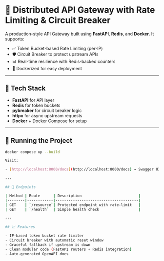 # 🚦 Distributed API Gateway with Rate Limiting & Circuit Breaker

A production-style API Gateway built using **FastAPI**, **Redis**, and **Docker**. It supports:

- ✅ Token Bucket-based Rate Limiting (per-IP)
- 🛡 Circuit Breaker to protect upstream APIs
- 📊 Real-time resilience with Redis-backed counters
- 🐳 Dockerized for easy deployment

---

## 📌 Tech Stack

- **FastAPI** for API layer
- **Redis** for token buckets
- **pybreaker** for circuit breaker logic
- **httpx** for async upstream requests
- **Docker** + Docker Compose for setup

---

## 🚀 Running the Project

```bash
docker compose up --build

Visit:

- [http://localhost:8000/docs](http://localhost:8000/docs) → Swagger UI

---

## 🧪 Endpoints

| Method | Route      | Description                          |
|--------|------------|--------------------------------------|
| GET    | `/resource`| Protected endpoint with rate-limit   |
| GET    | `/health`  | Simple health check                  |

---

## 📈 Features

- IP-based token bucket rate limiter
- Circuit breaker with automatic reset window
- Graceful fallback if upstream is down
- Clean modular code (FastAPI routers + Redis integration)
- Auto-generated OpenAPI docs
